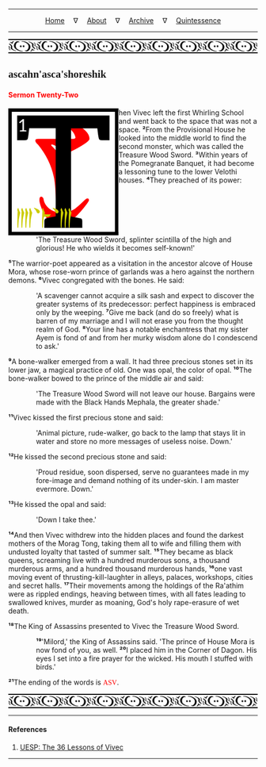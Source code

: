 
---

<!--- Local CSS Font Loading -->

<style>
@font-face {
    font-family: HayghinDaedric;
    src: url('../../../../../assets/fonts/ttf/HayghinDaedric.ttf') format('truetype');
    font-weight: medium;
    font-style: normal;
}
</style>

<!--- Jekyll Page Links -->

<center>
<a href="../../../../../index.html">Home</a>
&emsp;&nabla;&emsp;
<a href="../../../../archive/about.html">About</a>
&emsp;&nabla;&emsp;
<a href="../../../../archive/index.html">Archive</a>
&emsp;&nabla;&emsp;
<a href="../../../index.html">Quintessence</a>
</center>

<!--- Markdown Body Below: -->

---

<img align="center" alt="Bordering" src="../../../../../assets/images/symbols/velothi_pattern_long_by_lukkar.svg">

## <span style="font-family:HayghinDaedric">ascahn'asca'shoreshik</span>

#### <span style="color:red">Sermon Twenty-Two</span>

<img align="left" alt="T" src="../../../project/resources/initials/svg/vivec/initial_22.svg">hen Vivec left the first Whirling School and went back to the space that was not a space.
<b>&sup2;</b>From the Provisional House he looked into the middle world to find the second monster, which was called the Treasure Wood Sword.
<b>&sup3;</b>Within years of the Pomegranate Banquet, it had become a lessoning tune to the lower Velothi houses.
<b>&#8308;</b>They preached of its power:

<span style="display:inline-block;padding-left:4em">'The Treasure Wood Sword, splinter scintilla of the high and glorious! He who wields it becomes self-known!'</span>

<b>&#8309;</b>The warrior-poet appeared as a visitation in the ancestor alcove of House Mora, whose rose-worn prince of garlands was a hero against the northern demons.
<b>&#8310;</b>Vivec congregated with the bones. He said:

<span style="display:inline-block;padding-left:4em">'A scavenger cannot acquire a silk sash and expect to discover the greater systems of its predecessor: perfect happiness is embraced only by the weeping.
<b>&#8311;</b>Give me back (and do so freely) what is barren of my marriage and I will not erase you from the thought realm of God.
<b>&#8312;</b>Your line has a notable enchantress that my sister Ayem is fond of and from her murky wisdom alone do I condescend to ask.'</span>

<b>&#8313;</b>A bone-walker emerged from a wall. It had three precious stones set in its lower jaw, a magical practice of old. One was opal, the color of opal.
<b>&sup1;&#8304;</b>The bone-walker bowed to the prince of the middle air and said:

<span style="display:inline-block;padding-left:4em">'The Treasure Wood Sword will not leave our house. Bargains were made with the Black Hands Mephala, the greater shade.'</span>

<b>&sup1;&sup1;</b>Vivec kissed the first precious stone and said:

<span style="display:inline-block;padding-left:4em">'Animal picture, rude-walker, go back to the lamp that stays lit in water and store no more messages of useless noise. Down.'</span>

<b>&sup1;&sup2;</b>He kissed the second precious stone and said:

<span style="display:inline-block;padding-left:4em">'Proud residue, soon dispersed, serve no guarantees made in my fore-image and demand nothing of its under-skin. I am master evermore. Down.'</span>

<b>&sup1;&sup3;</b>He kissed the opal and said:

<span style="display:inline-block;padding-left:4em">'Down I take thee.'</span>

<b>&sup1;&#8308;</b>And then Vivec withdrew into the hidden places and found the darkest mothers of the Morag Tong, taking them all to wife and filling them with undusted loyalty that tasted of summer salt.
<b>&sup1;&#8309;</b>They became as black queens, screaming live with a hundred murderous sons, a thousand murderous arms, and a hundred thousand murderous hands,
<b>&sup1;&#8310;</b>one vast moving event of thrusting-kill-laughter in alleys, palaces, workshops, cities and secret halls.
<b>&sup1;&#8311;</b>Their movements among the holdings of the Ra'athim were as rippled endings, heaving between times, with all fates leading to swallowed knives, murder as moaning, God's holy rape-erasure of wet death.

<b>&sup1;&#8312;</b>The King of Assassins presented to Vivec the Treasure Wood Sword.

<span style="display:inline-block;padding-left:4em"><b>&sup1;&#8313;</b>'Milord,' the King of Assassins said. 'The prince of House Mora is now fond of you, as well.
<b>&sup2;&#8304;</b>I placed him in the Corner of Dagon. His eyes I set into a fire prayer for the wicked. His mouth I stuffed with birds.'</span>

<b>&sup2;&sup1;</b>The ending of the words is
<span style="font-family:HayghinDaedric;color:red">ASV</span>.

<img align="center" alt="Bordering" src="../../../../../assets/images/symbols/velothi_pattern_long_by_lukkar.svg">

---

#### References

1. [UESP: The 36 Lessons of Vivec][1]

[1]: https://en.uesp.net/wiki/Morrowind:36_Lessons_of_Vivec,_Sermon_22

---
